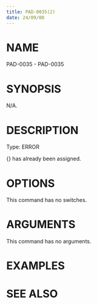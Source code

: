```yaml
---
title: PAD-0035(2)
date: 24/09/08
---
```


# NAME

PAD-0035 - PAD-0035

# SYNOPSIS

N/A.

# DESCRIPTION

Type: ERROR

{} has already been assigned.

# OPTIONS

This command has no switches.

# ARGUMENTS

This command has no arguments.

# EXAMPLES

# SEE ALSO
